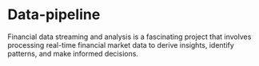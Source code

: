 # Data-pipeline
Financial data streaming and analysis is a fascinating project that involves processing real-time financial market data to derive insights, identify patterns, and make informed decisions. 
